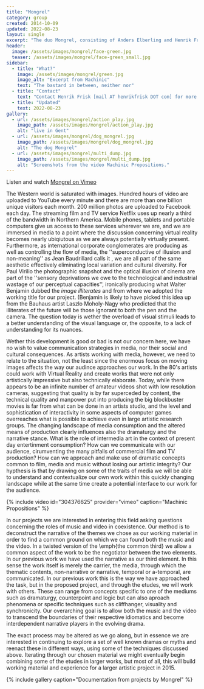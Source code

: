 ```yaml
---
title: "Mongrel"
category: group
created: 2014-10-09 
updated: 2022-08-23
layout: single
excerpt: "The duo Mongrel, consisting of Anders Elberling and Henrik Frisk, has worked together for severeal years on numerous audio/visual projects. The overarching ambition with their work is to critically examine the nature of the relation between audio and video. Their works have been performed in Denmark, Sweden, Belgium, Germany, Portugal and Vietnam among other countries."
header:
  image: /assets/images/mongrel/face-green.jpg
  teaser: /assets/images/mongrel/face-green_small.jpg
sidebar:
  - title: "What?"
    image: /assets/images/mongrel/green.jpg
    image_alt: "Excerpt from Machinic"
    text: "The bastard in between, neither nor"
  - title: "Contact"
    text: "Contact Henrik Frisk [mail AT henrikfrisk DOT com] for more information"
  - title: "Updated"
    text: 2022-08-23
gallery:
  - url: /assets/images/mongrel/action_play.jpg
    image_path: /assets/images/mongrel/action_play.jpg
    alt: "live in Gent"
  - url: /assets/images/mongrel/dog_mongrel.jpg
    image_path: /assets/images/mongrel/dog_mongrel.jpg
    alt: "The dog Mongrel"
  - url: /assets/images/mongrel/multi_dump.jpg
    image_path: /assets/images/mongrel/multi_dump.jpg
    alt: "Screenshots from the video Machinic Propositions."
---
```

Listen and watch <a href="https://vimeopro.com/feed2212/mongrel">Mongrel on Vimeo</a>

The Western world is saturated with images. Hundred hours of video are uploaded to YouTube every minute and there are more than one billion unique visitors each month. 200 million photos are uploaded to Facebook each day. The streaming film and TV service Netflix uses up nearly a third of the bandwidth in Northern America. Mobile phones, tablets and portable computers give us access to these services wherever we are, and we are immersed in media to a point where the discussion concerning virtual reality becomes nearly ubiqiutous as we are always potentially virtually present. Furthermore, as international corporate conglomerates are producing as well as controlling the flow of media, the ''superconductive of illusion and non-meaning'' as Jean Baudrillard calls it , we are all part of the same aesthetic effectively eliminating local variation and cultural diversity. For Paul Virilio the photographic snapshot and the optical illusion of cinema are part of the ''sensory deprivations we owe to the technological and industrial wastage of our perceptual capacities'', ironically producing what Walter Benjamin dubbed the <i>image illiterates</i> and from where we adopted the working title for our project. (Benjamin is likely to have picked this idea up from the Bauhaus artist Laszlo Moholy-Nagy who predicted that the illiterates of the future will be those ignorant to both the pen and the camera. The question today is wether the overload of visual stimuli leads to a better understanding of the visual language or, the opposite, to a lack of understanding for its nuances. 


Wether this development is good or bad is not our concern here, we have no wish to value communication strategies in media, nor their social and cultural consequences. As artists working with media, however, we need to relate to the situation, not the least since the enormous focus on moving images affects the way our audince approaches our work. In the 80's artists could work with Virtual Reality and create works that were not only artistically impressive but also technically elaborate. Today, while there appears to be an infinite number of amateur videos shot with low resolution cameras, suggesting that quality is by far superceded by content, the technical quality and manpower put into producing the big blockbuster movies is far from what can be done in an artists studio, and the level and sophistication of interactivity in some aspects of computer games overreaches what is possible to achieve even in large artistic research groups. The changing landscape of media consumption and the altered means of production clearly influences also the dramaturgy and the narrative stance. What is the role of intermedia art in the context of present day entertinment consumption? How can we communicate with our audience, cirumventing the many pitfalls of commercial film and TV production? How can we approach and make use of dramatic concepts common to film, media and music without losing our artistic integrity? Our hypthesis is that by drawing on some of the traits of media we will be able to understand and contextualize our own work within this quickly changing landscape while at the same time create a potential interface to our work for the audience.

{% include video id="304376625" provider="vimeo" caption="Machinic Propositions" %}

In our projects we are interested in entering this field asking questions concerning the roles of music and video in coexistence. Our method is to deconstruct the narrative of the themes we chose as our working material in order to find a common ground on which we can found both the music and the video. In a twisted version of the \emph{the common third}  we allow a common aspect of the work to be the negotiator between the two elements. In our previous work we have used the narrative as our third element. In this sense the work itself is merely the carrier, the media, through which the thematic contents, non-narrative or narrative, temporal or a-temporal, are communicated. In our previous work this is the way we have approached the task, but in the proposed project, and through the etudes, we will work with others. These can range from concepts specific to one of the mediums such as dramaturgy, counterpoint and logic but can also aproach phenomena or specific techniques such as cliffhanger, visuality and synchronicity. Our overarching goal is to allow both the music and the video to transcend the boundaries of their respective idiomatics and become interdependent narrative players in the evolving drama.


The exact process may be altered as we go along, but in essence we are interested in continuing to explore a set of well known dramas or myths and reenact these in different ways, using some of the techniques discussed above. Iterating through our chosen material we might eventually begin combining some of the etudes in larger works, but most of all, this will build working material and experience for a larger artistic project in 2015.

{% include gallery caption="Documentation from projects by Mongrel" %}
